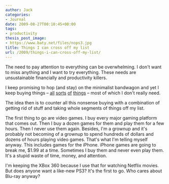 ```yaml
---
author: Jack
categories:
- Journal
date: 2009-08-27T00:10:45+00:00
tags:
- productivity
thesis_post_image:
- https://www.baty.net/files/nops3.jpg
title: Things I can cross off my list
url: /2009/things-i-can-cross-off-my-list/
---
```


The need to pay attention to everything can be overwhelming. I don't want to miss anything and I want to try everything. These needs are unsustainable financially and productivity killers.

I keep promising to hop (and stay) on the minimalist bandwagon and yet I keep buying things &#8211; [all][1] [sorts][2] [of][3] [things][4] &#8211; most of which I don't really need.

The idea then is to counter all this nonsense buying with a combination of getting rid of stuff and taking whole segments of things off my list.

The first thing to go are video games. I buy every major gaming platform that comes out. Then I buy a dozen games for them and play them for a few hours. Then I never use them again. Besides, I'm a grownup and it's probably not becoming of a grownup to spend hundreds of dollars and dozens of hours playing video games. That's what I'm telling myself anyway. This includes games for the iPhone. iPhone games are going to break me, $1.99 at a time. Sometimes I buy them and never even play them. It's a stupid waste of time, money, and attention.

I'm keeping the XBox 360 because I use that for watching Netflix movies. But does anyone want a like-new PS3? It's the first to go. Who cares about Blu-ray anyway?

 [1]: https://www.baty.net/2009/08/das-keyboard-professional/
 [2]: https://www.baty.net/2009/08/olympus-om-1n/
 [3]: https://www.baty.net/2009/08/m8-1m7/
 [4]: https://www.baty.net/2009/08/medium-format-with-the-hasselblad-500-cm/